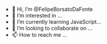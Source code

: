 - 👋 Hi, I’m @FelipeBorsatoDaFonte
- 👀 I’m interested in ...
- 🌱 I’m currently learning JavaScript...
- 💞️ I’m looking to collaborate on ...
- 📫 How to reach me ...

<!---
FelipeBorsatoDaFonte/FelipeBorsatoDaFonte is a ✨ special ✨ repository because its `README.md` (this file) appears on your GitHub profile.
You can click the Preview link to take a look at your changes.
--->
